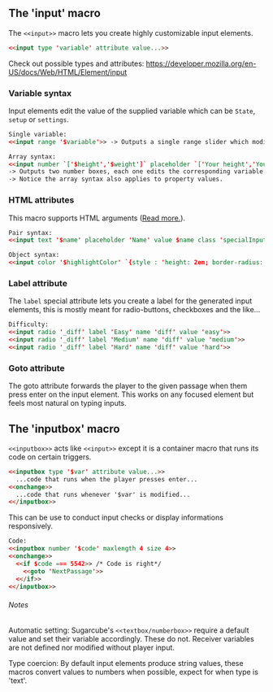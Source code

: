 ## The 'input' macro ##

The `<<input>>` macro lets you create highly customizable input elements.

```html
<<input type 'variable' attribute value...>>
```

Check out possible types and attributes: https://developer.mozilla.org/en-US/docs/Web/HTML/Element/input

### Variable syntax ###

Input elements edit the value of the supplied variable which can be `State`, `setup` or `settings`.

```html
Single variable:
<<input range '$variable'>> -> Outputs a single range slider which modifies '$variable'

Array syntax:
<<input number `['$height','$weight']` placeholder `['Your height','Your weight']`>>
-> Outputs two number boxes, each one edits the corresponding variable.
-> Notice the array syntax also applies to property values.
```

### HTML attributes ###

This macro supports HTML arguments ([Read more.](../htmlarguments.md)).

```html
Pair syntax:
<<input text '$name' placeholder 'Name' value $name class 'specialInput'>>

Object syntax:
<<input color '$highlightColor' `{style : 'height: 2em; border-radius: 1em', id : 'colorSelection'}`>>
```

### Label attribute ###

The `label` special attribute lets you create a label for the generated input elements, this is mostly meant for radio-buttons, checkboxes and the like...

```html
Difficulty:
<<input radio '_diff' label 'Easy' name 'diff' value 'easy'>>
<<input radio '_diff' label 'Medium' name 'diff' value 'medium'>>
<<input radio '_diff' label 'Hard' name 'diff' value 'hard'>>
```

### Goto attribute ###

The goto attribute forwards the player to the given passage when them press enter on the input element.
This works on any focused element but feels most natural on typing inputs.

## The 'inputbox' macro ##

`<<inputbox>>` acts like `<<input>>` except it is a container macro that runs its code on certain triggers.

```html
<<inputbox type '$var' attribute value...>>
  ...code that runs when the player presses enter...
<<onchange>>
  ...code that runs whenever '$var' is modified...
<</inputbox>>
```

This can be use to conduct input checks or display informations responsively.

```html
Code:
<<inputbox number '$code' maxlength 4 size 4>>
<<onchange>>
  <<if $code === 5542>> /* Code is right*/
    <<goto 'NextPassage'>>
  <</if>>
<</inputbox>>
```

###### Notes ######

Automatic setting: Sugarcube's `<<textbox/numberbox>>` require a default value and set their variable accordingly. These do not. Receiver variables are not defined nor modified without player input.

Type coercion: By default input elements produce string values, these macros convert values to numbers when possible, expect for when type is 'text'.

